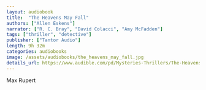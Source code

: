 ```yaml
---
layout: audiobook
title:  "The Heavens May Fall"
authors: ["Allen Eskens"]
narrator: ["R. C. Bray", "David Colacci", "Amy McFadden"]
tags: ["thriller", "detective"]
publisher: ["Tantor Audio"]
length: 9h 32m
categories: audiobooks
image: /assets/audiobooks/the_heavens_may_fall.jpg
details_url: https://www.audible.com/pd/Mysteries-Thrillers/The-Heavens-May-Fall-Audiobook/B01M07UQNO
---
```


Max Rupert